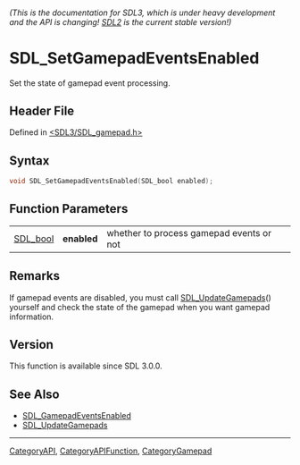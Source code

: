 ###### (This is the documentation for SDL3, which is under heavy development and the API is changing! [SDL2](https://wiki.libsdl.org/SDL2/) is the current stable version!)
# SDL_SetGamepadEventsEnabled

Set the state of gamepad event processing.

## Header File

Defined in [<SDL3/SDL_gamepad.h>](https://github.com/libsdl-org/SDL/blob/main/include/SDL3/SDL_gamepad.h)

## Syntax

```c
void SDL_SetGamepadEventsEnabled(SDL_bool enabled);
```

## Function Parameters

|                      |             |                                          |
| -------------------- | ----------- | ---------------------------------------- |
| [SDL_bool](SDL_bool) | **enabled** | whether to process gamepad events or not |

## Remarks

If gamepad events are disabled, you must call
[SDL_UpdateGamepads](SDL_UpdateGamepads)() yourself and check the state of
the gamepad when you want gamepad information.

## Version

This function is available since SDL 3.0.0.

## See Also

- [SDL_GamepadEventsEnabled](SDL_GamepadEventsEnabled)
- [SDL_UpdateGamepads](SDL_UpdateGamepads)

----
[CategoryAPI](CategoryAPI), [CategoryAPIFunction](CategoryAPIFunction), [CategoryGamepad](CategoryGamepad)

